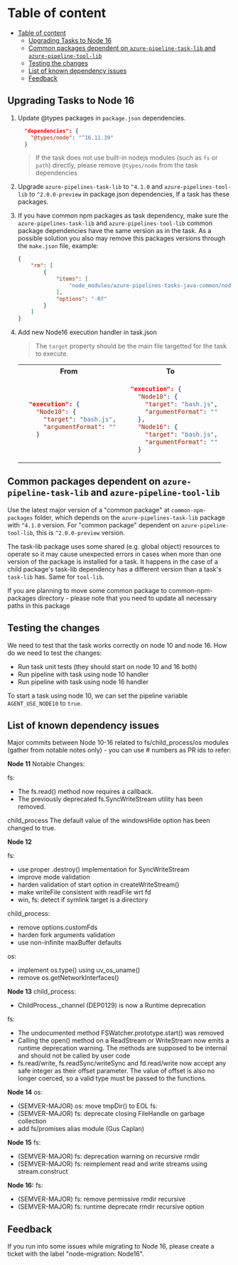 # Table of content

- [Table of content](#table-of-content)
  - [Upgrading Tasks to Node 16](#upgrading-tasks-to-node-16)
  - [Common packages dependent on `azure-pipeline-task-lib` and `azure-pipeline-tool-lib`](#common-packages-dependent-on-azure-pipeline-task-lib-and-azure-pipeline-tool-lib)
  - [Testing the changes](#testing-the-changes)
  - [List of known dependency issues](#list-of-known-dependency-issues)
  - [Feedback](#feedback)

## Upgrading Tasks to Node 16

1. Update @types packages in `package.json` dependencies.

    ```json
      "dependencies": {
        "@types/node": "^16.11.39"
      }
    ```

    > If the task does not use built-in nodejs modules (such as `fs` or `path`) directly, please remove `@types/node` from the task dependencies

2. Upgrade `azure-pipelines-task-lib` to `^4.1.0` and `azure-pipelines-tool-lib` to `^2.0.0-preview` in package.json dependencies, If a task has these packages.

3. If you have common npm packages as task dependency, make sure the `azure-pipelines-task-lib` and `azure-pipelines-tool-lib` common package dependencies have the same version as in the task.
As a possible solution you also may remove this packages versions through the `make.json` file, example:

    ```json
    {
        "rm": [
            {
                "items": [
                    "node_modules/azure-pipelines-tasks-java-common/node_modules/azure-pipelines-task-lib",
                ],
                "options": "-Rf"
            }
        ]
    }
    ```

1. Add new Node16 execution handler in task.json
    > The `target` property should be the main file targetted for the task to execute.

    <table>
    <tr>
    <th>From</th>
    <th>To</th>
    </tr>
    <tr>
    <td>

    ```json
      "execution": {
        "Node10": {
          "target": "bash.js",
          "argumentFormat": ""
        }
    ```

    </td>
    <td>

    ```json
      "execution": {
        "Node10": {
          "target": "bash.js",
          "argumentFormat": ""
        },
        "Node16": {
          "target": "bash.js",
          "argumentFormat": ""
        }
    ```

    </td>
    </tr>
    </table>

## Common packages dependent on `azure-pipeline-task-lib` and `azure-pipeline-tool-lib`

Use the latest major version of a "common package" at `common-npm-packages` folder, which depends on the `azure-pipelines-task-lib` package with `^4.1.0` version. For "common package" dependent on `azure-pipeline-tool-lib`, this is `^2.0.0-preview` version.

The task-lib package uses some shared (e.g. global object) resources to operate so it may cause unexpected errors in cases when more than one version of the package is installed for a task. It happens in the case of a child package's task-lib dependency has a different version than a task's `task-lib` has. Same for `tool-lib`.

If you are planning to move some common package to common-npm-packages directory - please note that you need to update all necessary paths in this package

## Testing the changes

We need to test that the task works correctly on node 10 and node 16.
How do we need to test the changes:

- Run task unit tests (they should start on node 10 and 16 both)
- Run pipeline with task using node 10 handler
- Run pipeline with task using node 16 handler

To start a task using node 10, we can set the pipeline variable `AGENT_USE_NODE10` to `true`.

## List of known dependency issues

Major commits between Node 10-16 related to fs/child_process/os modules (gather from notable notes only) - you can use # numbers as PR ids to refer:

**Node 11**
Notable Changes:

fs:

- The fs.read() method now requires a callback.
- The previously deprecated fs.SyncWriteStream utility has been removed.

child_process
The default value of the windowsHide option has been changed to true.

**Node 12**

fs:

- use proper .destroy() implementation for SyncWriteStream
- improve mode validation
- harden validation of start option in createWriteStream()
- make writeFile consistent with readFile wrt fd
- win, fs: detect if symlink target is a directory

child_process:

- remove options.customFds
- harden fork arguments validation
- use non-infinite maxBuffer defaults

os:

- implement os.type() using uv_os_uname()
- remove os.getNetworkInterfaces()

**Node 13**
child_process:

- ChildProcess._channel (DEP0129) is now a Runtime deprecation

fs:

- The undocumented method FSWatcher.prototype.start() was removed
- Calling the open() method on a ReadStream or WriteStream now emits a runtime deprecation warning. The methods are supposed to be internal and should not be called by user code
- fs.read/write, fs.readSync/writeSync and fd.read/write now accept any safe integer as their offset parameter. The value of offset is also no longer coerced, so a valid type must be passed to the functions.

**Node 14**
os:

- (SEMVER-MAJOR) os: move tmpDir() to EOL
fs:
- (SEMVER-MAJOR) fs: deprecate closing FileHandle on garbage collection
- add fs/promises alias module (Gus Caplan)

**Node 15**
fs:

- (SEMVER-MAJOR) fs: deprecation warning on recursive rmdir
- (SEMVER-MAJOR) fs: reimplement read and write streams using stream.construct

**Node 16:**
fs:

- (SEMVER-MAJOR) fs: remove permissive rmdir recursive
- (SEMVER-MAJOR) fs: runtime deprecate rmdir recursive option

## Feedback

If you run into some issues while migrating to Node 16, please create a ticket with the label "node-migration: Node16".
